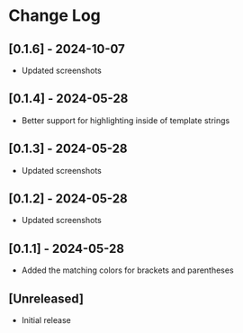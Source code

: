 # Change Log

## [0.1.6]   - 2024-10-07
- Updated screenshots

## [0.1.4]   - 2024-05-28
- Better support for highlighting inside of template strings

## [0.1.3]   - 2024-05-28
- Updated screenshots

## [0.1.2]   - 2024-05-28
- Updated screenshots

## [0.1.1] - 2024-05-28
- Added the matching colors for brackets and parentheses

## [Unreleased]

- Initial release
